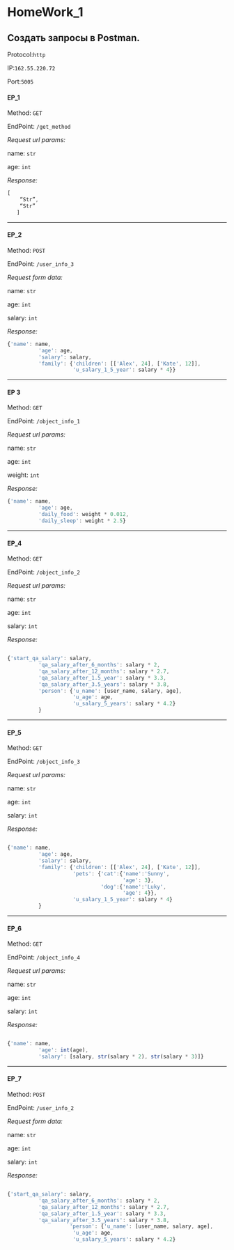 # HomeWork_1

## Создать запросы в Postman.

Protocol:`http`

IP:`162.55.220.72`

Port:`5005`

#### EP_1

Method: `GET`

EndPoint: `/get_method`

_Request url params:_

name: `str`

age: `int`

_Response:_ 

```javascript
[
    “Str”,
    “Str”
   ]
```   

___

#### EP_2

Method: `POST`

EndPoint: `/user_info_3`

_Request form data:_

 name: `str`
 
 age: `int`
 
 salary: `int`

_Response:_

```javascript
{'name': name,
          'age': age,
          'salary': salary,
          'family': {'children': [['Alex', 24], ['Kate', 12]],
                     'u_salary_1_5_year': salary * 4}}
```

____

#### EP 3

Method: `GET`

EndPoint: `/object_info_1`

_Request url params:_ 

 name: `str`
 
 age: `int`
 
 weight: `int`

_Response:_

```javascript
{'name': name,
          'age': age,
          'daily_food': weight * 0.012,
          'daily_sleep': weight * 2.5}

```
___

#### EP_4

Method: `GET`

EndPoint: `/object_info_2`

_Request url params:_

 name: `str`
 
 age: `int`
 
 salary: `int`

_Response:_

```javascript

{'start_qa_salary': salary,
          'qa_salary_after_6_months': salary * 2,
          'qa_salary_after_12_months': salary * 2.7,
          'qa_salary_after_1.5_year': salary * 3.3,
          'qa_salary_after_3.5_years': salary * 3.8,
          'person': {'u_name': [user_name, salary, age],
                     'u_age': age,
                     'u_salary_5_years': salary * 4.2}
          }
```

___

#### EP_5

Method: `GET`

EndPoint: `/object_info_3`

_Request url params:_

 name: `str`
 
 age: `int`
 
 salary: `int`

_Response:_

```javascript

{'name': name,
          'age': age,
          'salary': salary,
          'family': {'children': [['Alex', 24], ['Kate', 12]],
                     'pets': {'cat':{'name':'Sunny',
                                     'age': 3},
                              'dog':{'name':'Luky',
                                     'age': 4}},
                     'u_salary_1_5_year': salary * 4}
          }

```
___

#### EP_6

Method: `GET`

EndPoint: `/object_info_4`

_Request url params:_

 name: `str`
 
 age: `int`
 
 salary: `int`

_Response:_ 

```javascript

{'name': name,
          'age': int(age),
          'salary': [salary, str(salary * 2), str(salary * 3)]}

```
___

#### EP_7

 Method: `POST`
 
 EndPoint: `/user_info_2`
 
 _Request form data:_
 
 name: `str`
 
 age: `int`
 
 salary: `int`

 _Response:_

```javascript

{'start_qa_salary': salary,
          'qa_salary_after_6_months': salary * 2,
          'qa_salary_after_12_months': salary * 2.7,
          'qa_salary_after_1.5_year': salary * 3.3,
          'qa_salary_after_3.5_years': salary * 3.8,
                    'person': {'u_name': [user_name, salary, age],
                     'u_age': age,
                     'u_salary_5_years': salary * 4.2}
```

